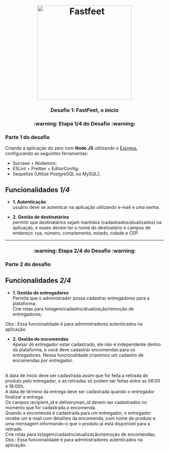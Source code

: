 <h1 align="center">
  <img alt="Fastfeet" title="Fastfeet" src="https://raw.githubusercontent.com/Rocketseat/bootcamp-gostack-desafio-02/master/.github/logo.png" width="300px" />
</h1>

<h3 align="center">
  Desafio 1: FastFeet, o início
</h3>

<h3 align="center">
  :warning: Etapa 1/4 do Desafio :warning:
</h3>

### **Parte 1 do desafio**

Criando a aplicação do zero com **Node.JS** utilizando o [Express](https://expressjs.com/), configurando as seguintes ferramentas:

- Sucrase + Nodemon;
- ESLint + Prettier + EditorConfig;
- Sequelize (Utilize PostgreSQL ou MySQL);

## **Funcionalidades** ***1/4***

- **1. Autenticação**  <br />
usuário deve se autenticar na aplicação utilizando e-mail e uma senha.

- **2. Gestão de destinatários** <br />
permitir que destinatários sejam mantidos (cadastrados/atualizados) na aplicação, e esses devem ter o nome do destinatário e campos de endereço: rua, número, complemento, estado, cidade e CEP. <br />

<hr />

<h3 align="center">
  :warning: Etapa 2/4 do Desafio :warning:
</h3>

### **Parte 2 do desafio**


## **Funcionalidades** ***2/4***

- **1. Gestão de entregadores**  <br />
Permita que o administrador possa cadastrar entregadores para a plataforma. <br/>
Crie rotas para listagem/cadastro/atualização/remoção de entregadores;

Obs.: Essa funcionalidade é para administradores autenticados na aplicação.

- **2. Gestão de encomendas** <br />
Apesar do entregador estar cadastrado, ele não é independente dentro da plataforma, e você deve cadastrar encomendas para os entregadores. Nessa funcionalidade criaremos um cadastro de encomendas por entregador.
<br />
A data de início deve ser cadastrada assim que for feita a retirada do produto pelo entregador, e as retiradas só podem ser feitas entre as 08:00 e 18:00h. 
<br />
A data de término da entrega deve ser cadastrada quando o entregador finalizar a entrega: 
<br />
Os campos recipient_id e deliveryman_id devem ser cadastrados no momento que for cadastrada a encomenda.
<br />
Quando a encomenda é cadastrada para um entregador, o entregador recebe um e-mail com detalhes da encomenda, com nome do produto e uma mensagem informando-o que o produto já está disponível para a retirada.
<br />
Crie rotas para listagem/cadastro/atualização/remoção de encomendas;
<br />
Obs.: Essa funcionalidade é para administradores autenticados na aplicação.
